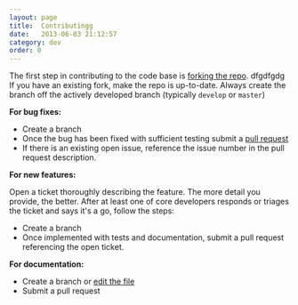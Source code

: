 ```yaml
---
layout: page
title:  Contributingg
date:   2013-06-03 21:12:57
category: dev
order: 0
---
```


The first step in contributing to the code base is [forking the repo](https://help.github.com/articles/fork-a-repo).
dfgdfgdg
If you have an existing fork, make the repo is up-to-date. Always create the
branch off the actively developed branch (typically `develop` or `master`)

**For bug fixes:**

- Create a branch
- Once the bug has been fixed with sufficient testing submit a [pull request](https://help.github.com/articles/using-pull-requests)
- If there is an existing open issue, reference the issue number in the pull request description.

**For new features:**

Open a ticket thoroughly describing the feature. The more detail you provide, the better. After at least one of core developers responds or triages the ticket and says it's a go, follow the steps:

- Create a branch
- Once implemented with tests and documentation, submit a pull request
referencing the open ticket.

**For documentation:**

- Create a branch or [edit the file](https://help.github.com/articles/creating-and-editing-files-in-your-repository#changing-files-you-dont-own)
- Submit a pull request
